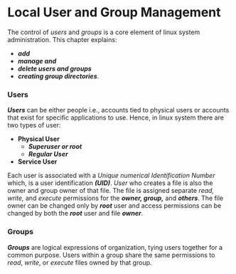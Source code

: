 # Local User and Group Management

The control of _users_ and _groups_ is a core element of linux system administration. This chapter explains:
  - **_add_**
  - **_manage and_**
  - **_delete users and groups_**
  - **_creating group directories_**.

### Users
**_Users_** can be either people i.e., accounts tied to physical users or accounts that exist for specific applications to use. Hence, in linux system there are two types of user:
  - **Physical User**
    - **_Superuser or root_**
    - **_Regular User_**
  - **Service User**

Each user is associated with a _Unique numerical Identification Number_ which, is a user identification **_(UID)_**. 
_User_ who creates a file is also the owner and group owner of that file.
The file is assigned separate _read, write,_ and _execute_ permissions for the **_owner, group,_** and **_others_**. 
The file owner can be changed only by **_root_** user and access permissions can be changed by both the _**root**_ user and file **_owner_**.

### Groups
**_Groups_** are logical expressions of organization, tying users together for a common purpose. Users within a group share the same permissions to _read_, _write_, or _execute_ files owned by that group.

